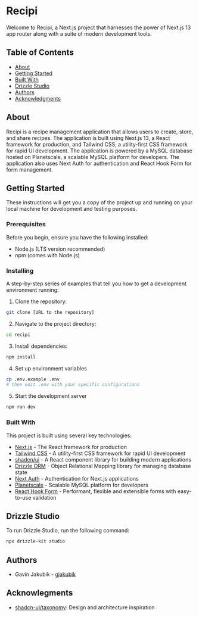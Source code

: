 # Recipi

Welcome to Recipi, a Next.js project that harnesses the power of Next.js 13 app router along with a suite of modern development tools.

## Table of Contents

- [About](#about)
- [Getting Started](#getting-started)
- [Built With](#built-with)
- [Drizzle Studio](#drizzle-studio)
- [Authors](#authors)
- [Acknowledgments](#acknowledgments)

## About

Recipi is a recipe management application that allows users to create, store, and share recipes. The application is built using Next.js 13, a React framework for production, and Tailwind CSS, a utility-first CSS framework for rapid UI development. The application is powered by a MySQL database hosted on Planetscale, a scalable MySQL platform for developers. The application also uses Next Auth for authentication and React Hook Form for form management.

## Getting Started

These instructions will get you a copy of the project up and running on your local machine for development and testing purposes.

### Prerequisites

Before you begin, ensure you have the following installed:

- Node.js (LTS version recommended)
- npm (comes with Node.js)

### Installing

A step-by-step series of examples that tell you how to get a development environment running:

1. Clone the repository:

```bash
git clone [URL to the repository]
```

2. Navigate to the project directory:

```bash
cd recipi
```

3. Install dependencies:

```bash
npm install
```

4. Set up environment variables

```bash
cp .env.example .env
# then edit .env with your specific configurations
```

5. Start the development server

```bash
npm run dev
```

### Built With

This project is built using several key technologies:

- [Next.js](https://nextjs.org/) - The React framework for production
- [Tailwind CSS](https://tailwindcss.com/) - A utility-first CSS framework for rapid UI development
- [shadcn/ui](https://ui.shadcn.com/) - A React component library for building modern applications
- [Drizzle ORM](https://github.com/drizzle-orm/drizzle) - Object Relational Mapping library for managing database state
- [Next Auth](https://next-auth.js.org/) - Authentication for Next.js applications
- [Planetscale](https://planetscale.com/) - Scalable MySQL platform for developers
- [React Hook Form](https://react-hook-form.com/) - Performant, flexible and extensible forms with easy-to-use validation

## Drizzle Studio

To run Drizzle Studio, run the following command:

```bash
npx drizzle-kit studio
```

## Authors

- Gavin Jakubik - [gjakubik](https://github.com/gjakubik)

## Acknowlegments

- [shadcn-ui/taxonomy](https://github.com/shadcn-ui/taxonomy): Design and architecture inspiration
